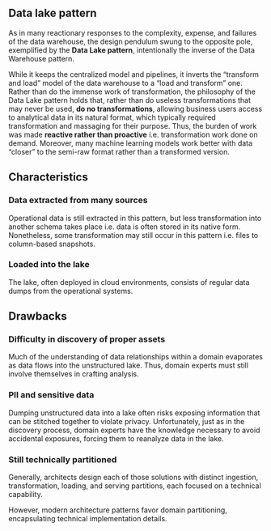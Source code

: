 ## Data lake pattern

As in many reactionary responses to the complexity, expense, and failures of the data warehouse, the design pendulum swung to the opposite pole, exemplified by the **Data Lake pattern**, intentionally the inverse of the Data Warehouse pattern.

While it keeps the centralized model and pipelines, it inverts the “transform and load” model of the data warehouse to a “load and transform” one. Rather than do the immense work of transformation, the philosophy of the Data Lake pattern holds that, rather than do useless transformations that may never be used, **do no transformations**, allowing business users access to analytical data in its natural format, which typically required transformation and massaging for their purpose. Thus, the burden of work was made **reactive rather than proactive** i.e. transformation work done on demand. Moreover, many machine learning models work better with data “closer” to the semi-raw format rather than a transformed version.

## Characteristics

### Data extracted from many sources

Operational data is still extracted in this pattern, but less transformation into another schema takes place i.e. data is often stored in its native form. Nonetheless, some transformation may still occur in this pattern i.e. files to column-based snapshots.

### Loaded into the lake

The lake, often deployed in cloud environments, consists of regular data dumps from the operational systems.

## Drawbacks

### Difficulty in discovery of proper assets

Much of the understanding of data relationships within a domain evaporates as data flows into the unstructured lake. Thus, domain experts must still involve themselves in crafting analysis.

### PII and sensitive data

Dumping unstructured data into a lake often risks exposing information that can be stitched together to violate privacy. Unfortunately, just as in the discovery process, domain experts have the knowledge necessary to avoid accidental exposures, forcing them to reanalyze data in the lake.

### Still technically partitioned

Generally, architects design each of those solutions with distinct ingestion, transformation, loading, and serving partitions, each focused on a technical capability.

However, modern architecture patterns favor domain partitioning, encapsulating technical implementation details.
